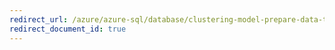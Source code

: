 ```yaml
---
redirect_url: /azure/azure-sql/database/clustering-model-prepare-data-tutorial
redirect_document_id: true
---
```

